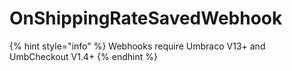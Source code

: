 # OnShippingRateSavedWebhook

{% hint style="info" %}
Webhooks require Umbraco V13+ and UmbCheckout V1.4+
{% endhint %}
